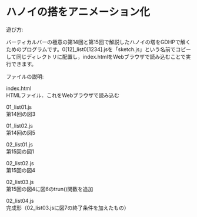 # ハノイの搭をアニメーション化
遊び方:

バーティカルバーの極意の第14回と第15回で解説したハノイの塔をGDHPで解くためのプログラムです。0[12]_list0[1234].jsを「sketch.js」という名前でコピーして同じディレクトリに配置し，index.htmlをWebブラウザで読み込むことで実行できます。

ファイルの説明:

index.html  
  HTMLファイル．これをWebブラウザで読み込む

01_list01.js  
  第14回の図3

01_list02.js  
  第14回の図5

02_list01.js  
  第15回の図1

02_list02.js  
  第15回の図4

02_list03.js  
  第15回の図4に図6のtrun()関数を追加

02_list04.js  
  完成形（02_list03.jsに図7の終了条件を加えたもの）


